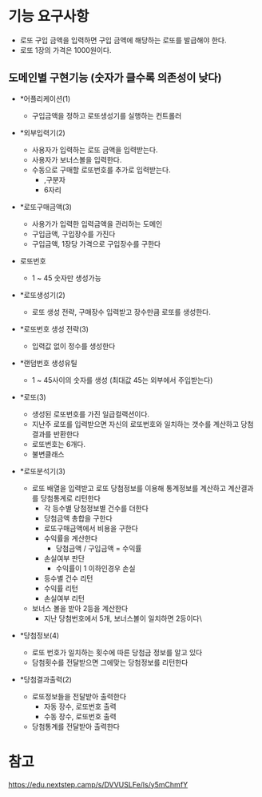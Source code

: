 # 기능 요구사항

- 로또 구입 금액을 입력하면 구입 금액에 해당하는 로또를 발급해야 한다.
- 로또 1장의 가격은 1000원이다.

## 도메인별 구현기능 (숫자가 클수록 의존성이 낮다)

- *어플리케이션(1)
    - 구입금액을 정하고 로또생성기를 실행하는 컨트롤러
- *외부입력기(2)
    - 사용자가 입력하는 로또 금액을 입력받는다.
    - 사용자가 보너스볼을 입력한다.
    - 수동으로 구매할 로또번호를 추가로 입력받는다.
        - ,구분자
        - 6자리
- *로또구매금액(3)
    - 사용가가 입력한 입력금액을 관리하는 도메인
    - 구입금액, 구입장수를 가진다
    - 구입금액, 1장당 가격으로 구입장수를 구한다
- 로또번호
    - 1 ~ 45 숫자만 생성가능
- *로또생성기(2)
    - 로또 생성 전략, 구매장수 입력받고 장수만큼 로또를 생성한다.
- *로또번호 생성 전략(3)
    - 입력값 없이 정수를 생성한다
- *랜덤번호 생성유틸
    - 1 ~ 45사이의 숫자를 생성 (최대값 45는 외부에서 주입받는다)
- *로또(3)
    - 생성된 로또번호를 가진 일급컬랙션이다.
    - 지난주 로또를 입력받으면 자신의 로또번호와 일치하는 갯수를 계산하고 당첨결과를 반환한다
    - 로또번호는 6개다.
    - 불변클래스
- *로또분석기(3)
    - 로또 배열을 입력받고 로또 당첨정보를 이용해 통계정보를 계산하고 계산결과를 당첨통계로 리턴한다
        - 각 등수별 당첨정보별 건수를 더한다
        - 당첨금액 총합을 구한다
        - 로또구매금액에서 비용을 구한다
        - 수익률을 계산한다
            - 당첨금액 / 구입금액 = 수익률
        - 손실여부 판단
            - 수익률이 1 이하인경우 손실
        - 등수별 건수 리턴
        - 수익률 리턴
        - 손실여부 리턴
    - 보너스 볼을 받아 2등을 계산한다
        - 지난 당첨번호에서 5개, 보너스볼이 일치하면 2등이다\


- *당첨정보(4)
    - 로또 번호가 일치하는 횟수에 따른 당첨금 정보를 알고 있다
    - 담첨횟수를 전달받으면 그에맞는 당첨정보를 리턴한다
- *당첨결과출력(2)
    - 로또정보들을 전달받아 출력한다
        - 자동 장수, 로또번호 출력
        - 수동 장수, 로또번호 출력
    - 당첨통계를 전달받아 출력한다

# 참고

https://edu.nextstep.camp/s/DVVUSLFe/ls/y5mChmfY
